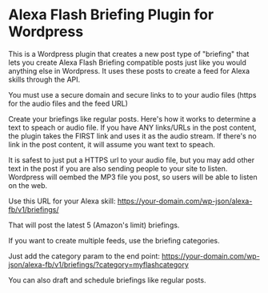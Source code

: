 # Alexa Flash Briefing Plugin for Wordpress

This is a Wordpress plugin that creates a new post type of "briefing" that lets you create Alexa Flash Briefing compatible posts just like you would anything else in Wordpress. It uses these posts to create a feed for Alexa skills through the API.

You must use a secure domain and secure links to to your audio files (https for the audio files and the feed URL)

Create your briefings like regular posts. Here's how it works to determine a text to speach or audio file. If you have ANY links/URLs in the post content, the plugin takes the FIRST link and uses it as the audio stream. If there's no link in the post content, it will assume you want text to speach.

It is safest to just put a HTTPS url to your audio file, but you may add other text in the post if you are also sending people to your site to listen. Wordpress will oembed the MP3 file you post, so users will be able to listen on the web.

Use this URL for your Alexa skill: https://your-domain.com/wp-json/alexa-fb/v1/briefings/

That will post the latest 5 (Amazon's limit) briefings.

If you want to create multiple feeds, use the briefing categories.

Just add the category param to the end point: https://your-domain.com/wp-json/alexa-fb/v1/briefings/?category=myflashcategory

You can also draft and schedule briefings like regular posts.

